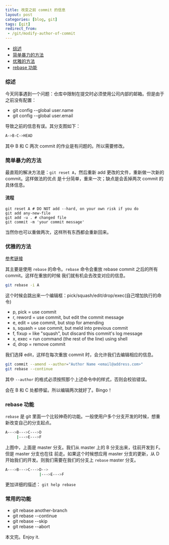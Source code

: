 ```yaml
---
title: 改变之前 commit 的信息
layout: post
categories: [blog, git]
tags: [git]
redirect_from:
 - /git/modify-author-of-commit
---
```


+ [综述](#intro)
+ [简单暴力的方法](#simple-force)
+ [优雅的方法](#gentle-way)
+ [rebase 功能](#rebase-func)

<a name="intro"></a>

### 综述

今天同事遇到一个问题：仓库中限制在提交时必须使用公司内部的邮箱。但是由于之前没有配置：

+ git config --global user.name
+ git config --global user.email

导致之前的信息有误。其分支图如下：

```bash
A->B-C->HEAD
```

其中 B 和 C 两次 commit 的作业是有问题的。所以需要修改。

<a name="simple-force"></a>

### 简单暴力的方法

最直观的解决方法是：`git reset A`，然后重新 add 更改的文件，重新做一次新的 commit。这样做法的优点
是十分简单，重来一次；缺点是会丢掉两次 commit 的具体信息。

#### 流程

```shell
git reset A # DO NOT add --hard, on your own risk if you do
git add any-new-file
git add -u . # changed file
git commit -m 'your commit message'
```

当然你也可以重做两次，这样所有东西都会重新回来。

<a name="gentle-way"></a>

### 优雅的方法

[参考链接](https://stackoverflow.com/questions/3042437/change-commit-author-at-one-specific-commit)

其主要是使用 `rebase` 的命令。`rebase` 命令会重放 rebase commit 之后的所有 commit。这样在重放的时候
我们就有机会去改变对应的信息。

```bash
git rebase -i A
```

这个时候会跳出来一个编辑框：pick/squash/edit/drop/exec(自己增加执行的命令)

+ p, pick = use commit
+ r, reword = use commit, but edit the commit message
+ e, edit = use commit, but stop for amending
+ s, squash = use commit, but meld into previous commit
+ f, fixup = like "squash", but discard this commit's log message
+ x, exec = run command (the rest of the line) using shell
+ d, drop = remove commit

我们选择 edit，这样在每次重放 commit 时，会允许我们去编辑相应的信息。

```bash
git commit --amend --author="Author Name <email@address.com>"
git rebase --continue
```

其中 `--author` 的格式必须按照那个上述命令中的样式，否则会校验错误。

会在 B 和 C 处都停留。所以编辑两次就好了。Bingo！

<a name="rebase-func"></a>

### rebase 功能

`rebase` 是 git 里面一个比较神奇的功能。一般使用户多个分支开发的时候，想重新改变自己的分支起点。

```bash
A--->B--->C--->D
     |--->E--->F
```

上图中，上面是 master 分支。我们从 master 上的 B 分支出来，往前开发到 F。但是 master 分支也在往
前走。如果这个时候想应用 master 分支的更新，从 D 开始我们的开发。则我们需要在我们的分支上 `rebase`
master 分支。

```bash
A--->B--->C--->D-->
               |--->E--->F
```

更加详细的描述： `git help rebase`

### 常用的功能

+ git rebase another-branch
+ git rebase --continue
+ git rebase --skip
+ git rebase --abort

本文完。Enjoy it.

